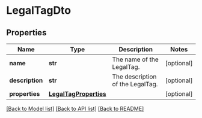 # LegalTagDto

## Properties
Name | Type | Description | Notes
------------ | ------------- | ------------- | -------------
**name** | **str** | The name of the LegalTag. | [optional] 
**description** | **str** | The description of the LegalTag. | [optional] 
**properties** | [**LegalTagProperties**](LegalTagProperties.md) |  | [optional] 

[[Back to Model list]](../README.md#documentation-for-models) [[Back to API list]](../README.md#documentation-for-api-endpoints) [[Back to README]](../README.md)


